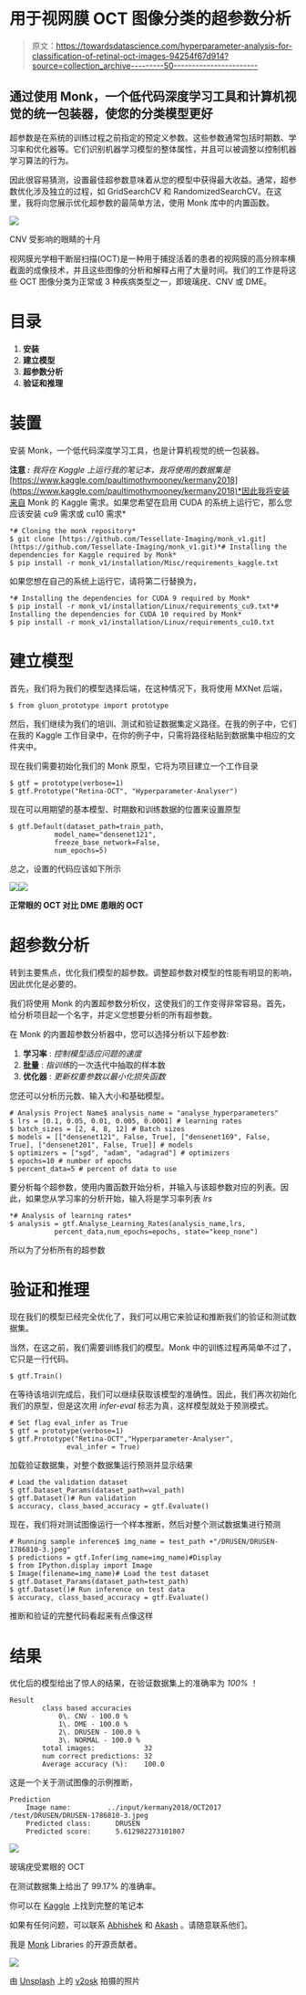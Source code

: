 # 用于视网膜 OCT 图像分类的超参数分析

> 原文：<https://towardsdatascience.com/hyperparameter-analysis-for-classification-of-retinal-oct-images-94254f67d914?source=collection_archive---------50----------------------->

## 通过使用 Monk，一个低代码深度学习工具和计算机视觉的统一包装器，使您的分类模型更好

超参数是在系统的训练过程之前指定的预定义参数。这些参数通常包括时期数、学习率和优化器等。它们识别机器学习模型的整体属性，并且可以被调整以控制机器学习算法的行为。

因此很容易猜测，设置最佳超参数意味着从您的模型中获得最大收益。通常，超参数优化涉及独立的过程，如 GridSearchCV 和 RandomizedSearchCV。在这里，我将向您展示优化超参数的最简单方法，使用 Monk 库中的内置函数。

![](img/3414584194c68f0aab05b69d85980ca5.png)

CNV 受影响的眼睛的十月

视网膜光学相干断层扫描(OCT)是一种用于捕捉活着的患者的视网膜的高分辨率横截面的成像技术，并且这些图像的分析和解释占用了大量时间。我们的工作是将这些 OCT 图像分类为正常或 3 种疾病类型之一，即玻璃疣、CNV 或 DME。

# 目录

1.  **安装**
2.  **建立模型**
3.  **超参数分析**
4.  **验证和推理**

# 装置

安装 Monk，一个低代码深度学习工具，也是计算机视觉的统一包装器。

**注意 *:*** *我将在 Kaggle 上运行我的笔记本，我将使用的数据集是*[https://www.kaggle.com/paultimothymooney/kermany2018](https://www.kaggle.com/paultimothymooney/kermany2018)*因此我将安装来自 Monk 的 Kaggle 需求。如果您希望在启用 CUDA 的系统上运行它，那么您应该安装 cu9 需求或 cu10 需求*

```
*# Cloning the monk repository*
$ git clone [https://github.com/Tessellate-Imaging/monk_v1.git](https://github.com/Tessellate-Imaging/monk_v1.git)*# Installing the dependencies for Kaggle required by Monk*
$ pip install -r monk_v1/installation/Misc/requirements_kaggle.txt
```

如果您想在自己的系统上运行它，请将第二行替换为，

```
*# Installing the dependencies for CUDA 9 required by Monk*
$ pip install -r monk_v1/installation/Linux/requirements_cu9.txt*# Installing the dependencies for CUDA 10 required by Monk*
$ pip install -r monk_v1/installation/Linux/requirements_cu10.txt
```

# 建立模型

首先，我们将为我们的模型选择后端，在这种情况下，我将使用 MXNet 后端，

```
$ from gluon_prototype import prototype
```

然后，我们继续为我们的培训、测试和验证数据集定义路径。在我的例子中，它们在我的 Kaggle 工作目录中，在你的例子中，只需将路径粘贴到数据集中相应的文件夹中。

现在我们需要初始化我们的 Monk 原型，它将为项目建立一个工作目录

```
$ gtf = prototype(verbose=1)
$ gtf.Prototype("Retina-OCT", "Hyperparameter-Analyser")
```

现在可以用期望的基本模型、时期数和训练数据的位置来设置原型

```
$ gtf.Default(dataset_path=train_path,
           model_name="densenet121",
           freeze_base_network=False,
           num_epochs=5)
```

总之，设置的代码应该如下所示

![](img/1dcefe7b0aee5105daaaeaf8305e2175.png)![](img/6e37afa238e573ee9dc4c53c09600855.png)

**正常眼的 OCT 对比 DME 患眼的 OCT**

# 超参数分析

转到主要焦点，优化我们模型的超参数。调整超参数对模型的性能有明显的影响，因此优化是必要的。

我们将使用 Monk 的内置超参数分析仪，这使我们的工作变得非常容易。首先，给分析项目起一个名字，并定义您想要分析的所有超参数。

在 Monk 的内置超参数分析器中，您可以选择分析以下超参数:

1.  **学习率** : *控制模型适应问题的速度*
2.  **批量** : *指训练*的一次迭代中抽取的样本数
3.  **优化器** : *更新权重参数以最小化损失函数*

您还可以分析历元数、输入大小和基础模型。

```
# Analysis Project Name$ analysis_name = "analyse_hyperparameters"
$ lrs = [0.1, 0.05, 0.01, 0.005, 0.0001] # learning rates
$ batch_sizes = [2, 4, 8, 12] # Batch sizes
$ models = [["densenet121", False, True], ["densenet169", False, True], ["densenet201", False, True]] # models
$ optimizers = ["sgd", "adam", "adagrad"] # optimizers
$ epochs=10 # number of epochs
$ percent_data=5 # percent of data to use
```

要分析每个超参数，使用内置函数开始分析，并输入与该超参数对应的列表。因此，如果您从学习率的分析开始，输入将是学习率列表 *lrs*

```
*# Analysis of learning rates*
$ analysis = gtf.Analyse_Learning_Rates(analysis_name,lrs,
           percent_data,num_epochs=epochs, state="keep_none")
```

所以为了分析所有的超参数

# 验证和推理

现在我们的模型已经完全优化了，我们可以用它来验证和推断我们的验证和测试数据集。

当然，在这之前，我们需要训练我们的模型。Monk 中的训练过程再简单不过了，它只是一行代码。

```
$ gtf.Train()
```

在等待该培训完成后，我们可以继续获取该模型的准确性。因此，我们再次初始化我们的原型，但是这次用 *infer-eval* 标志为真，这样模型就处于预测模式。

```
# Set flag eval_infer as True 
$ gtf = prototype(verbose=1)
$ gtf.Prototype("Retina-OCT","Hyperparameter-Analyser", 
              eval_infer = True)
```

加载验证数据集，对整个数据集运行预测并显示结果

```
# Load the validation dataset 
$ gtf.Dataset_Params(dataset_path=val_path)
$ gtf.Dataset()# Run validation
$ accuracy, class_based_accuracy = gtf.Evaluate()
```

现在，我们将对测试图像运行一个样本推断，然后对整个测试数据集进行预测

```
# Running sample inference$ img_name = test_path +"/DRUSEN/DRUSEN-1786810-3.jpeg"
$ predictions = gtf.Infer(img_name=img_name)#Display 
$ from IPython.display import Image
$ Image(filename=img_name)# Load the test dataset
$ gtf.Dataset_Params(dataset_path=test_path)
$ gtf.Dataset()# Run inference on test data
$ accuracy, class_based_accuracy = gtf.Evaluate()
```

推断和验证的完整代码看起来有点像这样

# 结果

优化后的模型给出了惊人的结果，在验证数据集上的准确率为 *100%* ！

```
Result
        class based accuracies
            0\. CNV - 100.0 %
            1\. DME - 100.0 %
            2\. DRUSEN - 100.0 %
            3\. NORMAL - 100.0 %
        total images:            32
        num correct predictions: 32
        Average accuracy (%):    100.0
```

这是一个关于测试图像的示例推断，

```
Prediction
    Image name:         ../input/kermany2018/OCT2017 /test/DRUSEN/DRUSEN-1786810-3.jpeg
    Predicted class:      DRUSEN
    Predicted score:      5.612982273101807
```

![](img/c9322ac094b8e9bbeef83ed162a467aa.png)

玻璃疣受累眼的 OCT

在测试数据集上给出了 99.17% 的准确率。

你可以在 [Kaggle](https://www.kaggle.com/synysterjeet/retinal-oct-classification-using-monkai/) 上找到完整的笔记本

如果有任何问题，可以联系 [Abhishek](https://www.linkedin.com/in/abhishek-kumar-annamraju/) 和 [Akash](https://www.linkedin.com/in/akashdeepsingh01/) 。请随意联系他们。

我是 [Monk](https://github.com/Tessellate-Imaging/Monk_Object_Detection) Libraries 的开源贡献者。

![](img/7cd253680907bb6fb5f4a4ab701c7dc8.png)

由 [Unsplash](https://unsplash.com/s/photos/eye?utm_source=unsplash&utm_medium=referral&utm_content=creditCopyText) 上的 [v2osk](https://unsplash.com/@v2osk?utm_source=unsplash&utm_medium=referral&utm_content=creditCopyText) 拍摄的照片